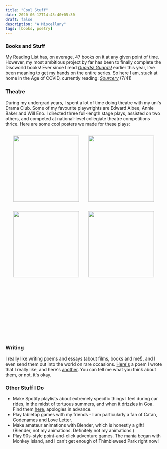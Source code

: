 ```yaml
---
title: "Cool Stuff"
date: 2020-06-12T14:45:40+05:30
draft: false
description: "A Miscellany"
tags: [books, poetry]
---
```


<style>
.myDiv {
/*    border: 5px outset red;*/
    height: 630px;
    text-align: center;
    margin:10;
}
</style>

### Books and Stuff

My Reading List has, on average, 47 books on it at any given point of time. However, my most ambitious project by far has been to finally complete the Discworld books! Ever since I read [*Guards! Guards!*](https://en.wikipedia.org/wiki/Guards!_Guards!) earlier this year, I've been meaning to get my hands on the entire series. So here I am, stuck at home in the Age of COVID, currently reading: [*Sourcery*](https://en.wikipedia.org/wiki/Sourcery) (7/41)

### Theatre

During my undergrad years, I spent a lot of time doing theatre with my uni's Drama Club. Some of my favourite playwrights are Edward Albee, Annie Baker and Will Eno. I directed three full-length stage plays, assisted on two others, and competed at national-level collegiate theatre competitions thrice. Here are some  cool posters we made for these plays: 

<div class="myDiv">
    <img style="float: left; margin: 15px 15px 15px 15px;" src="../../img/cool_stuff/ebt_1.PNG" width="210px" />
    <img style="float: left; margin: 15px 15px 15px 15px;" src="../../img/cool_stuff/ebt_1.PNG" width="210px" />
    <img style="float: left; margin: 15px 15px 15px 15px;" src="../../img/cool_stuff/ebt_1.PNG" width="210px" />
    <img style="float: left; margin: 15px 15px 15px 15px;" src="../../img/cool_stuff/ebt_1.PNG" width="210px" />
</div>


<!-- 
| Every Brilliant Thing, April 2019 | Every Brilliant Thing, April 2019 |
| --- | --- |
| <img style="margin: 15px 20px 15px 0px;" src="../../img/cool_stuff/ebt_1.PNG" width=300  /></img> | <img style="margin: 15px 20px 15px 0px;" src="../../img/cool_stuff/ebt_1.PNG" width=300  /></img> |


| Incognito, November 2018 | Oh The Humanity, September 2017 |
| --- | --- |
| <img style="margin: 15px 20px 15px 0px;" src="../../img/cool_stuff/ebt_1.PNG" width=300  /></img> | <img style="margin: 15px 20px 15px 0px;" src="../../img/cool_stuff/ebt_1.PNG" width=300  /></img> | -->
<br>

### Writing

I really like writing poems and essays (about films, books and me!), and I even send them out into the world on rare occasions. [Here's](../../poems_pages/gentle/) a poem I wrote that I really like, and here's [another](../../poems_pages/staples/). You can tell me what you think about them, or not, it's okay. 

### Other Stuff I Do

- Make Spotify playlists about extremely specific things I feel during car rides, in the midst of tortuous summers, and when it drizzles in Goa. Find them [here](https://open.spotify.com/user/parikalpanaa), apologies in advance.
- Play tabletop games with my friends - I am particularly a fan of Catan, Codenames and Love Letter.
- Make amateur animations with Blender, which is honestly a gift! (Blender, not my animations. Definitely not my animations.)
- Play 90s-style point-and-click adventure games. The mania began with Monkey Island, and I can't get enough of Thimbleweed Park right now!





